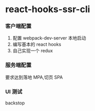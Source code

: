 # react-hooks-ssr-cli

### 客户端配置

1. 配置 webpack-dev-server 本地启动
2. 编写基本的 react hooks
3. 自己实现一个 redux

### 服务端配置

要求达到落地 MPA,切页 SPA

### UI 测试

backstop
